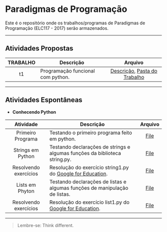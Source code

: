 # Paradigmas de Programação

Este é o repositório onde os trabalhos/programas de Paradigmas de Programação (ELC117 - 2017) serão armazenados.
***

## Atividades Propostas

| TRABALHO | Descrição | Arquivo |
|:---------:| --------- |:-------:|
|t1|Programação funcional com python.|[Descrição](https://github.com/AndreaInfUFSM/elc117-2017a/blob/master/trabalhos/t1/README.md), [Pasta do Trabalho](t1)|

***

## Atividades Espontâneas
- **Conhecendo Python**

| Atividade | Descrição | Arquivo |
|:---------:| --------- |:-------:|
|Primeiro Programa|Testando o primeiro programa feito em python.|[File](python_class01/primeiro_programa.py)|
|Strings em Python|Testando declarações de strings e algumas funções da biblioteca string.py.|[File](python_class01/string.py)|
|Resolvendo exercícios| Resolução do exercício string1.py do [Google for Education](https://developers.google.com/edu/python/exercises/basic).|[File](python_class01/string_exercicio_01.py)|
|Lists em Phyton|Testando declarações de listas e algumas funções de manipulação de listas.|[File](python_class01/list.py)|
|Resolvendo exercícios|Resolução do exercício list1.py do [Google for Education](https://developers.google.com/edu/python/exercises/basic).|[File](python_class01/list_exercicio_01.py)|


***
> Lembre-se: Think different.
